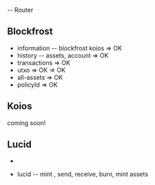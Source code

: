 -- Router

## Blockfrost

-   information -- blockfrost koios => OK
-   history -- assets, account => OK
-   transactions => OK
-   utxo => OK => OK
-   all-assets => OK
-   policyId => OK

## Koios

coming soon!

## Lucid

- 

-   lucid -- mint , send, receive, burn, mint assets
